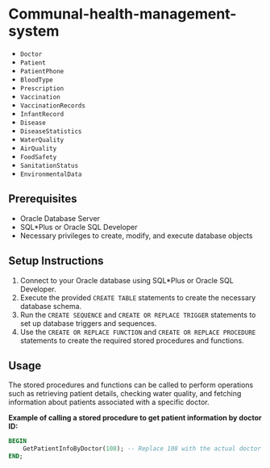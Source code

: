 # Communal-health-management-system
- `Doctor`
- `Patient`
- `PatientPhone`
- `BloodType`
- `Prescription`
- `Vaccination`
- `VaccinationRecords`
- `InfantRecord`
- `Disease`
- `DiseaseStatistics`
- `WaterQuality`
- `AirQuality`
- `FoodSafety`
- `SanitationStatus`
- `EnvironmentalData`

## Prerequisites
- Oracle Database Server
- SQL*Plus or Oracle SQL Developer
- Necessary privileges to create, modify, and execute database objects

## Setup Instructions
1. Connect to your Oracle database using SQL*Plus or Oracle SQL Developer.
2. Execute the provided `CREATE TABLE` statements to create the necessary database schema.
3. Run the `CREATE SEQUENCE` and `CREATE OR REPLACE TRIGGER` statements to set up database triggers and sequences.
4. Use the `CREATE OR REPLACE FUNCTION` and `CREATE OR REPLACE PROCEDURE` statements to create the required stored procedures and functions.

## Usage
The stored procedures and functions can be called to perform operations such as retrieving patient details, checking water quality, and fetching information about patients associated with a specific doctor.

**Example of calling a stored procedure to get patient information by doctor ID:**

```sql
BEGIN 
    GetPatientInfoByDoctor(108); -- Replace 108 with the actual doctor ID
END;
